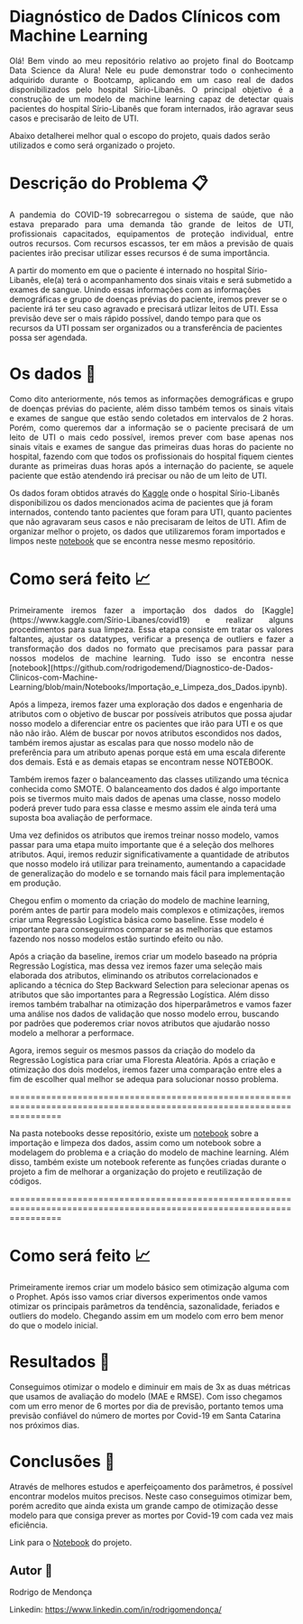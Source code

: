 # Diagnóstico de Dados Clínicos com Machine Learning

<p align="justify">
Olá! Bem vindo ao meu repositório relativo ao projeto final do Bootcamp Data Science da Alura! Nele eu pude demonstrar todo o conhecimento adquirido durante o Bootcamp, aplicando em um caso real de dados disponibilizados pelo hospital Sírio-Libanês. O principal objetivo é a construção de um modelo de machine learning capaz de detectar quais pacientes do hospital Sírio-Libanês que foram internados, irão agravar seus casos e precisarão de leito de UTI. 

Abaixo detalherei melhor qual o escopo do projeto, quais dados serão utilizados e como será organizado o projeto.

# Descrição do Problema :clipboard:

<p align="justify">
A pandemia do COVID-19 sobrecarregou o sistema de saúde, que não estava preparado para uma demanda tão grande de leitos de UTI, profissionais capacitados, equipamentos de proteção individual, entre outros recursos. Com recursos escassos, ter em mãos a previsão de quais pacientes irão precisar utilizar esses recursos é de suma importância.

A partir do momento em que o paciente é internado no hospital Sírio-Libanês, ele(a) terá o acompanhamento dos sinais vitais e será submetido a exames de sangue. Unindo essas informações com as informações demográficas e grupo de doenças prévias do paciente, iremos prever se o paciente irá ter seu caso agravado e precisará utlizar leitos de UTI. Essa previsão deve ser o mais rápido possível, dando tempo para que os recursos da UTI possam ser organizados ou a transferência de pacientes possa ser agendada.
</p>
  
# Os dados :game_die:

<p align="justify">
Como dito anteriormente, nós temos as informações demográficas e grupo de doenças prévias do paciente, além disso também temos os sinais vitais e exames de sangue que estão sendo coletados em intervalos de 2 horas. Porém, como queremos dar a informação se o paciente precisará de um leito de UTI o mais cedo possível, iremos prever com base apenas nos sinais vitais e exames de sangue das primeiras duas horas do paciente no hospital, fazendo com que todos os profissionais do hospital fiquem cientes durante as primeiras duas horas após a internação do paciente, se aquele paciente que estão atendendo irá precisar ou não de um leito de UTI.

Os dados foram obtidos através do [Kaggle](https://www.kaggle.com/Sírio-Libanes/covid19) onde o hospital Sírio-Libanês disponibilizou os dados mencionados acima de pacientes que já foram internados, contendo tanto pacientes que foram para UTI, quanto pacientes que não agravaram seus casos e não precisaram de leitos de UTI. Afim de organizar melhor o projeto, os dados que utilizaremos foram importados e limpos neste [notebook](https://github.com/rodrigodemend/Diagnostico-de-Dados-Clinicos-com-Machine-Learning/blob/main/Notebooks/Importação_e_Limpeza_dos_Dados.ipynb) que se encontra nesse mesmo repositório. 
</p>

# Como será feito 📈

<p align="justify">
Primeiramente iremos fazer a importação dos dados do [Kaggle](https://www.kaggle.com/Sírio-Libanes/covid19) e realizar alguns procedimentos para sua limpeza. Essa etapa consiste em tratar os valores faltantes, ajustar os datatypes, verificar a presença de outliers e fazer a transformação dos dados no formato que precisamos para passar para nossos modelos de machine learning. Tudo isso se encontra nesse [notebook](https://github.com/rodrigodemend/Diagnostico-de-Dados-Clinicos-com-Machine-Learning/blob/main/Notebooks/Importação_e_Limpeza_dos_Dados.ipynb).

Após a limpeza, iremos fazer uma exploração dos dados e engenharia de atributos com o objetivo de buscar por possíveis atributos que possa ajudar nosso modelo a diferenciar entre os pacientes que irão para UTI e os que não não irão. Além de buscar por novos atributos escondidos nos dados, também iremos ajustar as escalas para que nosso modelo não de preferência para um atributo apenas porque está em uma escala diferente dos demais. Está e as demais etapas se encontram nesse NOTEBOOK.
  
Também iremos fazer o balanceamento das classes utilizando uma técnica conhecida como SMOTE. O balanceamento dos dados é algo importante pois se tivermos muito mais dados de apenas uma classe, nosso modelo poderá prever tudo para essa classe e mesmo assim ele ainda terá uma suposta boa avaliação de performace.

Uma vez definidos os atributos que iremos treinar nosso modelo, vamos passar para uma etapa muito importante que é a seleção dos melhores atributos. Aqui, iremos reduzir significativamente a quantidade de atributos que nosso modelo irá utilizar para treinamento, aumentando a capacidade de generalização do modelo e se tornando mais fácil para implementação em produção.

Chegou enfim o momento da criação do modelo de machine learning, porém antes de partir para modelo mais complexos e otimizações, iremos criar uma Regressão Logística básica como baseline. Esse modelo é importante para conseguirmos comparar se as melhorias que estamos fazendo nos nosso modelos estão surtindo efeito ou não.

Após a criação da baseline, iremos criar um modelo baseado na própria Regressão Logística, mas dessa vez iremos fazer uma seleção mais elaborada dos atributos, eliminando os atributos correlacionados e aplicando a técnica do Step Backward Selection para selecionar apenas os atributos que são importantes para a Regressão Logística. Além disso iremos também trabalhar na otimização dos hiperparâmetros e vamos fazer uma análise nos dados de validação que nosso modelo errou, buscando por padrões que poderemos criar novos atributos que ajudarão nosso modelo a melhorar a performace.
  
Agora, iremos seguir os mesmos passos da criação do modelo da Regressão Logística para criar uma Floresta Aleatória. Após a criação e otimização dos dois modelos, iremos fazer uma comparação entre eles a fim de escolher qual melhor se adequa para solucionar nosso problema.
</p>

======================================================================================================================

Na pasta notebooks desse repositório, existe um [notebook](https://github.com/rodrigodemend/Diagnostico-de-Dados-Clinicos-com-Machine-Learning/blob/main/Notebooks/Importação_e_Limpeza_dos_Dados.ipynb) sobre a importação e limpeza dos dados, assim como um notebook sobre a modelagem do problema e a criação do modelo de machine learning. Além disso, também existe um notebook referente as funções criadas durante o projeto a fim de melhorar a organização do projeto e reutilização de códigos.

======================================================================================================================





# Como será feito 📈

Primeiramente iremos criar um modelo básico sem otimização alguma com o Prophet. Após isso vamos criar diversos experimentos onde vamos otimizar os principais parâmetros da tendência, sazonalidade, feriados e outliers do modelo. Chegando assim em um modelo com erro bem menor do que o modelo inicial.

# Resultados :dart:

Conseguimos otimizar o modelo e diminuir em mais de 3x as duas métricas que usamos de avaliação do modelo (MAE e RMSE). Com isso chegamos com um erro menor de 6 mortes por dia de previsão, portanto temos uma previsão confiável do número de mortes por Covid-19 em Santa Catarina nos próximos dias.

# Conclusões :memo:

Através de melhores estudos e aperfeiçoamento dos parâmetros, é possível encontrar modelos muitos precisos. Neste caso conseguimos otimizar bem, porém acredito que ainda exista um grande campo de otimização desse modelo para que consiga prever as mortes por Covid-19 com cada vez mais eficiência.

Link para o [Notebook](https://github.com/rodrigodemend/Previsao_Covid/blob/main/Notebooks/Previsão_de_Series_Temporais_usando_Prophet.ipynb) do projeto.

## Autor 🧔

Rodrigo de Mendonça

Linkedin: https://www.linkedin.com/in/rodrigomendonça/
